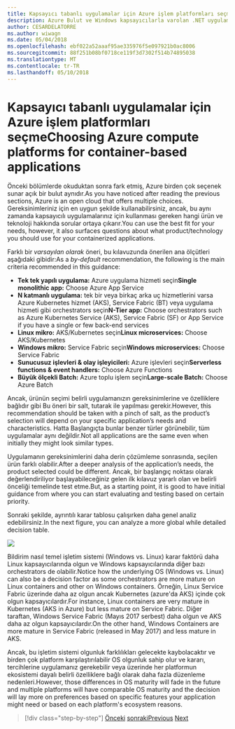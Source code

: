 ```yaml
---
title: Kapsayıcı tabanlı uygulamalar için Azure işlem platformları seçme
description: Azure Bulut ve Windows kapsayıcılarla varolan .NET uygulamaları modernize | Kapsayıcı tabanlı uygulamalar için Azure işlem platformları seçme
author: CESARDELATORRE
ms.author: wiwagn
ms.date: 05/04/2018
ms.openlocfilehash: ebf022a52aaaf95ae335976f5e097921b0ac8006
ms.sourcegitcommit: 88f251b08bf0718ce119f3d7302f514b74895038
ms.translationtype: MT
ms.contentlocale: tr-TR
ms.lasthandoff: 05/10/2018
---
```

# <a name="choosing-azure-compute-platforms-for-container-based-applications"></a><span data-ttu-id="7973f-103">Kapsayıcı tabanlı uygulamalar için Azure işlem platformları seçme</span><span class="sxs-lookup"><span data-stu-id="7973f-103">Choosing Azure compute platforms for container-based applications</span></span>

<span data-ttu-id="7973f-104">Önceki bölümlerde okuduktan sonra fark etmiş, Azure birden çok seçenek sunar açık bir bulut aynıdır.</span><span class="sxs-lookup"><span data-stu-id="7973f-104">As you have noticed after reading the previous sections, Azure is an open cloud that offers multiple choices.</span></span> <span data-ttu-id="7973f-105">Gereksinimleriniz için en uygun şekilde kullanabilirsiniz, ancak, bu aynı zamanda kapsayıcılı uygulamalarınız için kullanması gereken hangi ürün ve teknoloji hakkında sorular ortaya çıkarır.</span><span class="sxs-lookup"><span data-stu-id="7973f-105">You can use the best fit for your needs, however, it also surfaces questions about what product/technology you should use for your containerized applications.</span></span>

<span data-ttu-id="7973f-106">Farklı bir *varsayılan olarak* öneri, bu kılavuzunda önerilen ana ölçütleri aşağıdaki gibidir:</span><span class="sxs-lookup"><span data-stu-id="7973f-106">As a *by-default* recommendation, the following is the main criteria recommended in this guidance:</span></span>

  - <span data-ttu-id="7973f-107">**Tek tek yapılı uygulama:** Azure uygulama hizmeti seçin</span><span class="sxs-lookup"><span data-stu-id="7973f-107">**Single monolithic app:** Choose Azure App Service</span></span>
  - <span data-ttu-id="7973f-108">**N katmanlı uygulama:** tek bir veya birkaç arka uç hizmetlerini varsa Azure Kubernetes hizmet (AKS), Service Fabric (BT) veya uygulama hizmeti gibi orchestrators seçin</span><span class="sxs-lookup"><span data-stu-id="7973f-108">**N-Tier app:** Choose orchestrators such as Azure Kubernetes Service (AKS), Service Fabric (SF) or App Service if you have a single or few back-end services</span></span>
  - <span data-ttu-id="7973f-109">**Linux mikro:** AKS/Kubernetes seçin</span><span class="sxs-lookup"><span data-stu-id="7973f-109">**Linux microservices:** Choose AKS/Kubernetes</span></span>
  - <span data-ttu-id="7973f-110">**Windows mikro:** Service Fabric seçin</span><span class="sxs-lookup"><span data-stu-id="7973f-110">**Windows microservices:** Choose Service Fabric</span></span>
  - <span data-ttu-id="7973f-111">**Sunucusuz işlevleri & olay işleyicileri:** Azure işlevleri seçin</span><span class="sxs-lookup"><span data-stu-id="7973f-111">**Serverless functions & event handlers:** Choose Azure Functions</span></span>
  - <span data-ttu-id="7973f-112">**Büyük ölçekli Batch:** Azure toplu işlem seçin</span><span class="sxs-lookup"><span data-stu-id="7973f-112">**Large-scale Batch:** Choose Azure Batch</span></span>

<span data-ttu-id="7973f-113">Ancak, ürünün seçimi belirli uygulamanızın gereksinimlerine ve özelliklere bağlıdır gibi Bu öneri bir salt, tutarak ile yapılması gerekir.</span><span class="sxs-lookup"><span data-stu-id="7973f-113">However, this recommendation should be taken with a pinch of salt, as the product’s selection will depend on your specific application’s needs and characteristics.</span></span> <span data-ttu-id="7973f-114">Hatta Başlangıçta bunlar benzer türler görünebilir, tüm uygulamalar aynı değildir.</span><span class="sxs-lookup"><span data-stu-id="7973f-114">Not all applications are the same even when initially they might look similar types.</span></span>

<span data-ttu-id="7973f-115">Uygulamanın gereksinimlerini daha derin çözümleme sonrasında, seçilen ürün farklı olabilir.</span><span class="sxs-lookup"><span data-stu-id="7973f-115">After a deeper analysis of the application’s needs, the product selected could be different.</span></span> <span data-ttu-id="7973f-116">Ancak, bir başlangıç noktası olarak değerlendiriliyor başlayabileceğiniz gelen ilk kılavuz yararlı olan ve belirli önceliği temelinde test etme.</span><span class="sxs-lookup"><span data-stu-id="7973f-116">But, as a starting point, it is good to have initial guidance from where you can start evaluating and testing based on certain priority.</span></span>

<span data-ttu-id="7973f-117">Sonraki şekilde, ayrıntılı karar tablosu çalışırken daha genel analiz edebilirsiniz.</span><span class="sxs-lookup"><span data-stu-id="7973f-117">In the next figure, you can analyze a more global while detailed decision table.</span></span>

![](./media/image8.5.png)

<span data-ttu-id="7973f-118">Bildirim nasıl temel işletim sistemi (Windows vs. Linux) karar faktörü daha Linux kapsayıcılarında olgun ve Windows kapsayıcılarında diğer bazı orchestrators de olabilir.</span><span class="sxs-lookup"><span data-stu-id="7973f-118">Notice how the underlying OS (Windows vs. Linux) can also be a decision factor as some orchestrators are more mature on Linux containers and other on Windows containers.</span></span> <span data-ttu-id="7973f-119">Örneğin, Linux Service Fabric üzerinde daha az olgun ancak Kubernetes (azure'da AKS) içinde çok olgun kapsayıcılardır.</span><span class="sxs-lookup"><span data-stu-id="7973f-119">For instance, Linux containers are very mature in Kubernetes (AKS in Azure) but less mature on Service Fabric.</span></span> <span data-ttu-id="7973f-120">Diğer taraftan, Windows Service Fabric (Mayıs 2017 serbest) daha olgun ve AKS daha az olgun kapsayıcılardır.</span><span class="sxs-lookup"><span data-stu-id="7973f-120">On the other hand, Windows Containers are more mature in Service Fabric (released in May 2017) and less mature in AKS.</span></span>

<span data-ttu-id="7973f-121">Ancak, bu işletim sistemi olgunluk farklılıkları gelecekte kaybolacaktır ve birden çok platform karşılaştırılabilir OS olgunluk sahip olur ve kararı, tercihlerine uygulamanız gerekebilir veya üzerinde her platformun ekosistemi dayalı belirli özelliklere bağlı olarak daha fazla düzenleme nedenleri.</span><span class="sxs-lookup"><span data-stu-id="7973f-121">However, those differences in OS maturity will fade in the future and multiple platforms will have comparable OS maturity and the decision will lay more on preferences based on specific features your application might need or based on each platform's ecosystem reasons.</span></span>


>[!div class="step-by-step"]
<span data-ttu-id="7973f-122">[Önceki](when-to-deploy-windows-containers-to-azure-container-service-kubernetes.md)
[sonraki](build-resilient-services-ready-for-the-cloud-embrace-transient-failures-in-the-cloud.md)</span><span class="sxs-lookup"><span data-stu-id="7973f-122">[Previous](when-to-deploy-windows-containers-to-azure-container-service-kubernetes.md)
[Next](build-resilient-services-ready-for-the-cloud-embrace-transient-failures-in-the-cloud.md)</span></span>

